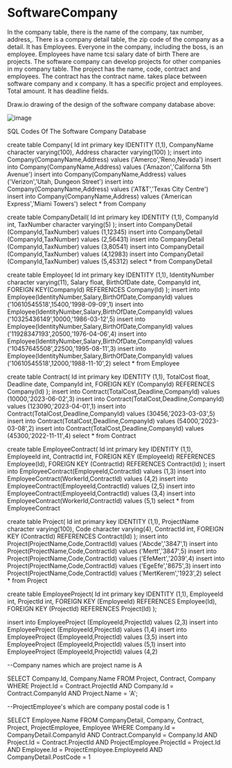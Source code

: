 # SoftwareCompany

In the company table, there is the name of the company, tax number, address,. There is a company detail table, the zip code of the company as a detail. It has Employees. Everyone in the company, including the boss, is an employee. Employees have name tcsi salary date of birth There are projects. The software company can develop projects for other companies in my company table. The project has the name, code, contract and employees. The contract has the contract name. takes place between software company and x company. It has a specific project and employees. Total amount. It has deadline fields.

Draw.io drawing of the design of the software company database above:

![image](https://github.com/BeratEgePercinel/SoftwareCompany/assets/119699844/1530e0eb-7236-4a33-845e-81b5c2085ef8)

SQL Codes Of The Software Company Database

create table Company( Id int primary key IDENTITY (1,1), CompanyName character varying(100), Address character varying(100) ); insert into Company(CompanyName,Address) values ('Amerco','Reno,Nevada') insert into Company(CompanyName,Address) values ('Amazon','Californa 5th Avenue') insert into Company(CompanyName,Address) values ('Verizon','Utah, Dungeon Street') insert into Company(CompanyName,Address) values ('AT&T','Texas City Centre') insert into Company(CompanyName,Address) values ('American Express','Miami Towers') select * from Company

create table CompanyDetail( Id int primary key IDENTITY (1,1), CompanyId int, TaxNumber character varying(5) ); insert into CompanyDetail (CompanyId,TaxNumber) values (1,12345) insert into CompanyDetail (CompanyId,TaxNumber) values (2,56431) insert into CompanyDetail (CompanyId,TaxNumber) values (3,80541) insert into CompanyDetail (CompanyId,TaxNumber) values (4,12983) insert into CompanyDetail (CompanyId,TaxNumber) values (5,45312) select * from CompanyDetail

create table Employee( Id int primary key IDENTITY (1,1), IdentityNumber character varying(11), Salary float, BirthOfDate date, CompanyId int, FOREIGN KEY(CompanyId) REFERENCES Company(Id) ); insert into Employee(IdentityNumber,Salary,BirthOfDate,CompanyId) values ('10610545518',15400,'1998-09-09',1) insert into Employee(IdentityNumber,Salary,BirthOfDate,CompanyId) values ('10325436149',10000,'1986-03-12',5) insert into Employee(IdentityNumber,Salary,BirthOfDate,CompanyId) values ('11928347193',20500,'1976-04-06',4) insert into Employee(IdentityNumber,Salary,BirthOfDate,CompanyId) values ('10457645508',22500,'1995-08-11',3) insert into Employee(IdentityNumber,Salary,BirthOfDate,CompanyId) values ('10610545518',12000,'1988-11-10',2) select * from Employee

create table Contract( Id int primary key IDENTITY (1,1), TotalCost float, Deadline date, CompanyId int, FOREIGN KEY (CompanyId) REFERENCES Company(Id) ); insert into Contract(TotalCost,Deadline,CompanyId) values (10000,'2023-06-02',3) insert into Contract(TotalCost,Deadline,CompanyId) values (123090,'2023-04-01',1) insert into Contract(TotalCost,Deadline,CompanyId) values (30456,'2023-03-03',5) insert into Contract(TotalCost,Deadline,CompanyId) values (54000,'2023-03-08',2) insert into Contract(TotalCost,Deadline,CompanyId) values (45300,'2022-11-11',4) select * from Contract

create table EmployeeContract( Id int primary key IDENTITY (1,1), EmployeeId int, ContractId int, FOREIGN KEY (EmployeeId) REFERENCES Employee(Id), FOREIGN KEY (ContractId) REFERENCES Contract(Id) ); insert into EmployeeContract(EmployeeId,ContractId) values (1,3) insert into EmployeeContract(WorkerId,ContractId) values (4,2) insert into EmployeeContract(EmployeeId,ContractId) values (2,5) insert into EmployeeContract(EmployeeId,ContractId) values (3,4) insert into EmployeeContract(WorkerId,ContractId) values (5,1) select * from EmployeeContract

create table Project( Id int primary key IDENTITY (1,1), ProjectName character varying(100), Code character varying(4), ContractId int, FOREIGN KEY (ContractId) REFERENCES Contract(Id) ); insert into Project(ProjectName,Code,ContractId) values ('Abcde','3847',1) insert into Project(ProjectName,Code,ContractId) values ('Mertt','3847',5) insert into Project(ProjectName,Code,ContractId) values ('EfeMert','2039',4) insert into Project(ProjectName,Code,ContractId) values ('EgeEfe','8675',3) insert into Project(ProjectName,Code,ContractId) values ('MertKerem','1923',2) select * from Project

create table EmployeeProject( Id int primary key IDENTITY (1,1), EmployeeId int, ProjectId int, FOREIGN KEY (EmployeeId) REFERENCES Employee(Id), FOREIGN KEY (ProjectId) REFERENCES Project(Id) );

insert into EmployeeProject (EmployeeId,ProjectId) values (2,3) insert into EmployeeProject (EmployeeId,ProjectId) values (1,4) insert into EmployeeProject (EmployeeId,ProjectId) values (3,5) insert into EmployeeProject (EmployeeId,ProjectId) values (5,1) insert into EmployeeProject (EmployeeId,ProjectId) values (4,2)

--Company names which are project name is A

SELECT Company.Id, Company.Name FROM Project, Contract, Company
WHERE Project.Id = Contract.ProjectId
AND   Company.Id = Contract.CompanyId
AND   Project.Name = 'A';

--ProjectEmployee's which are company postal code is 1

SELECT Employee.Name FROM CompanyDetail, Company, Contract, Project, ProjectEmployee, Employee
WHERE Company.Id = CompanyDetail.CompanyId
AND   Contract.CompanyId = Company.Id
AND   Project.Id = Contract.ProjectId
AND   ProjectEmployee.ProjectId = Project.Id
AND   Employee.Id = ProjectEmployee.EmployeeId
AND   CompanyDetail.PostCode = 1



